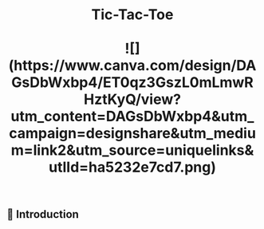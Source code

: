 <h1 align="center">
  Tic-Tac-Toe
  <br/>
  <br/>
  ![](https://www.canva.com/design/DAGsDbWxbp4/ET0qz3GszL0mLmwRHztKyQ/view?utm_content=DAGsDbWxbp4&utm_campaign=designshare&utm_medium=link2&utm_source=uniquelinks&utlId=ha5232e7cd7.png)
</h1>

<br/>

<h2 align="left">
  🚀 Introduction
</h2>
